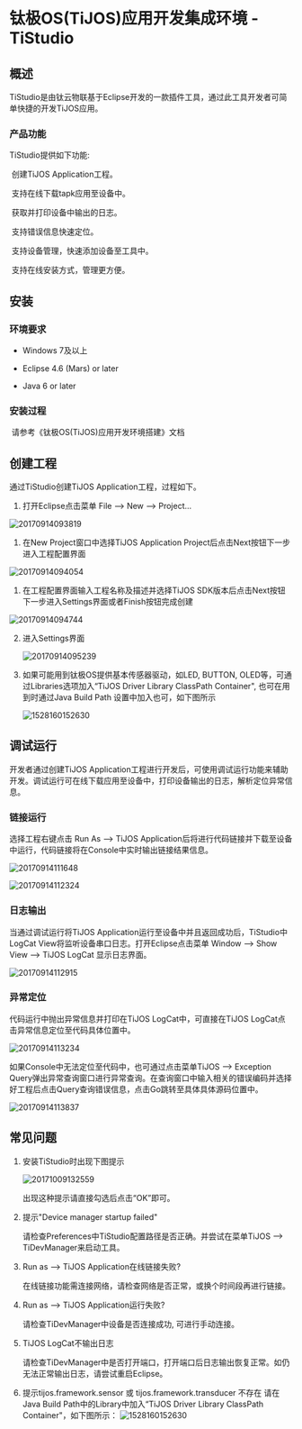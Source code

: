 # 钛极OS(TiJOS)应用开发集成环境 - TiStudio 

## 概述

TiStudio是由钛云物联基于Eclipse开发的一款插件工具，通过此工具开发者可简单快捷的开发TiJOS应用。

### 产品功能

TiStudio提供如下功能:

​	创建TiJOS Application工程。

​	支持在线下载tapk应用至设备中。

​	获取并打印设备中输出的日志。

​	支持错误信息快速定位。

​	支持设备管理，快速添加设备至工具中。

​	支持在线安装方式，管理更方便。

## 安装

### 环境要求

- Windows 7及以上

- Eclipse 4.6 (Mars) or later

- Java 6 or later


### 安装过程

​   请参考《钛极OS(TiJOS)应用开发环境搭建》文档



## 创建工程

通过TiStudio创建TiJOS Application工程，过程如下。

1. 打开Eclipse点击菜单 File --> New --> Project...

![20170914093819](.\img\20170914093819.png)

1. 在New Project窗口中选择TiJOS Application Project后点击Next按钮下一步进入工程配置界面

![20170914094054](.\img\20170914094054.png)

1. 在工程配置界面输入工程名称及描述并选择TiJOS SDK版本后点击Next按钮下一步进入Settings界面或者Finish按钮完成创建

![20170914094744](.\img\20170914094744.png)

2. 进入Settings界面

   ![20170914095239](.\img\20170914095239.png)

3. 如果可能用到钛极OS提供基本传感器驱动，如LED, BUTTON, OLED等，可通过Libraries选项加入“TiJOS Driver Library ClassPath Container", 也可在用到时通过Java Build Path 设置中加入也可，如下图所示

	![1528160152630](.\img\1528160152630.png)

## 调试运行

开发者通过创建TiJOS Application工程进行开发后，可使用调试运行功能来辅助开发。调试运行可在线下载应用至设备中，打印设备输出的日志，解析定位异常信息。



### 链接运行

选择工程右键点击 Run As --> TiJOS Application后将进行代码链接并下载至设备中运行，代码链接将在Console中实时输出链接结果信息。

![20170914111648](.\img\20170914111648.png)

![20170914112324](.\img\20170914112324.png)



### 日志输出

当通过调试运行将TiJOS Application运行至设备中并且返回成功后，TiStudio中LogCat View将监听设备串口日志。打开Eclipse点击菜单 Window --> Show View --> TiJOS LogCat 显示日志界面。

![20170914112915](.\img\20170925183001.png)



### 异常定位

代码运行中抛出异常信息并打印在TiJOS LogCat中，可直接在TiJOS LogCat点击异常信息定位至代码具体位置中。

![20170914113234](.\img\20170925183601.png)

如果Console中无法定位至代码中，也可通过点击菜单TiJOS --> Exception Query弹出异常查询窗口进行异常查询。在查询窗口中输入相关的错误编码并选择好工程后点击Query查询错误信息，点击Go跳转至具体具体源码位置中。

![20170914113837](.\img\20170914114708.png)

## 常见问题

1. 安装TiStudio时出现下图提示

   ![20171009132559](.\img\20171009132559.png)

   出现这种提示请直接勾选后点击“OK”即可。

2. 提示"Device manager startup failed"

   请检查Preferences中TiStudio配置路径是否正确。并尝试在菜单TiJOS --> TiDevManager来启动工具。

3. Run as --> TiJOS Application在线链接失败?

   在线链接功能需连接网络，请检查网络是否正常，或换个时间段再进行链接。

4. Run as --> TiJOS Application运行失败?

   请检查TiDevManager中设备是否连接成功, 可进行手动连接。

5. TiJOS LogCat不输出日志

   请检查TiDevManager中是否打开端口，打开端口后日志输出恢复正常。如仍无法正常输出日志，请尝试重启Eclipse。

6. 提示tijos.framework.sensor 或 tijos.framework.transducer 不存在
   请在Java Build Path中的Library中加入“TiJOS Driver Library ClassPath Container"，如下图所示：
   ![1528160152630](.\img\1528160152630.png)


